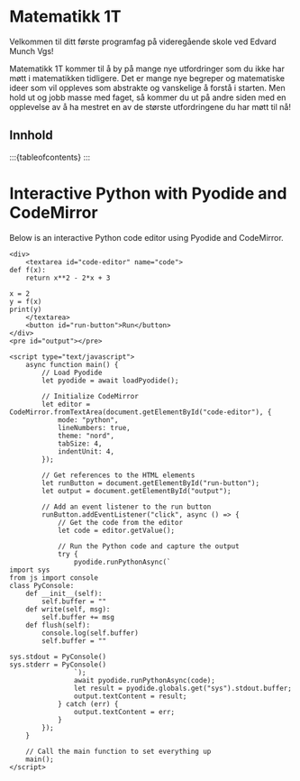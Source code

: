 # Matematikk 1T

Velkommen til ditt første programfag på videregående skole ved Edvard Munch Vgs! 

Matematikk 1T kommer til å by på mange nye utfordringer som du ikke har møtt i matematikken tidligere.
Det er mange nye begreper og matematiske ideer som vil oppleves som abstrakte og vanskelige å forstå i starten. 
Men hold ut og jobb masse med faget, så kommer du ut på andre siden med en opplevelse av å ha mestret en av de største utfordringene du har møtt til nå! 


## Innhold
:::{tableofcontents}
:::


# Interactive Python with Pyodide and CodeMirror

Below is an interactive Python code editor using Pyodide and CodeMirror.

```{raw} html
<div>
    <textarea id="code-editor" name="code">
def f(x):
    return x**2 - 2*x + 3

x = 2
y = f(x)
print(y)
    </textarea>
    <button id="run-button">Run</button>
</div>
<pre id="output"></pre>

<script type="text/javascript">
    async function main() {
        // Load Pyodide
        let pyodide = await loadPyodide();

        // Initialize CodeMirror
        let editor = CodeMirror.fromTextArea(document.getElementById("code-editor"), {
            mode: "python",
            lineNumbers: true,
            theme: "nord",
            tabSize: 4,
            indentUnit: 4,
        });

        // Get references to the HTML elements
        let runButton = document.getElementById("run-button");
        let output = document.getElementById("output");

        // Add an event listener to the run button
        runButton.addEventListener("click", async () => {
            // Get the code from the editor
            let code = editor.getValue();

            // Run the Python code and capture the output
            try {
                pyodide.runPythonAsync(`
import sys
from js import console
class PyConsole:
    def __init__(self):
        self.buffer = ""
    def write(self, msg):
        self.buffer += msg
    def flush(self):
        console.log(self.buffer)
        self.buffer = ""

sys.stdout = PyConsole()
sys.stderr = PyConsole()
                `);
                await pyodide.runPythonAsync(code);
                let result = pyodide.globals.get("sys").stdout.buffer;
                output.textContent = result;
            } catch (err) {
                output.textContent = err;
            }
        });
    }

    // Call the main function to set everything up
    main();
</script>
```